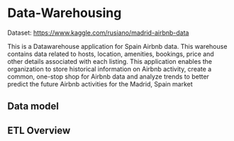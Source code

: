 # Data-Warehousing

Dataset: https://www.kaggle.com/rusiano/madrid-airbnb-data

This is a Datawarehouse application for Spain Airbnb data. This warehouse contains data related to hosts, location, amenities, bookings, price and other details associated with each listing. This application enables the organization to store historical information on Airbnb activity, create a common, one-stop shop for Airbnb data and analyze trends to better predict the future Airbnb activities for the Madrid, Spain market

## Data model


## ETL Overview

